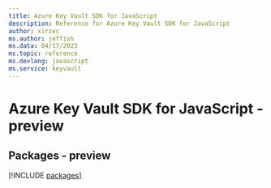 ```yaml
---
title: Azure Key Vault SDK for JavaScript
description: Reference for Azure Key Vault SDK for JavaScript
author: xirzec
ms.author: jeffish
ms.data: 04/17/2023
ms.topic: reference
ms.devlang: javascript
ms.service: keyvault
---
```

# Azure Key Vault SDK for JavaScript - preview
## Packages - preview
[!INCLUDE [packages](key-vault-index.md)]